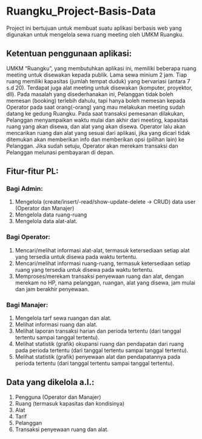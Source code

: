 # Ruangku_Project-Basis-Data
Project ini bertujuan untuk membuat suatu aplikasi berbasis web yang digunakan untuk mengelola sewa ruang meeting oleh UMKM Ruangku.
## Ketentuan penggunaan aplikasi:
UMKM “Ruangku”, yang membutuhkan aplikasi ini, memiliki beberapa ruang meeting untuk disewakan kepada publik. Lama sewa minium 2 jam. Tiap ruang memiliki kapasitas (jumlah tempat duduk) yang bervariasi (antara 7 s.d 20). Terdapat juga alat meeting untuk disewakan (komputer, proyektor, dll).  Pada masalah yang disederhanakan ini, Pelanggan tidak boleh memesan (booking) terlebih dahulu, tapi hanya boleh memesan kepada Operator pada saat orang(-orang) yang mau melakukan meeting sudah datang ke gedung Ruangku. Pada saat transaksi pemesanan dilakukan, Pelanggan menyampaikan waktu mulai dan akhir dari meeting, kapasitas ruang yang akan disewa, dan alat yang akan disewa. Operator lalu akan mencarikan ruang dan alat yang sesuai dari aplikasi, jika  yang dicari tidak ditemukan akan memberikan info dan memberikan opsi (pilihan lain) ke Pelanggan. Jika sudah setuju, Operator akan merekam transaksi dan Pelanggan melunasi pembayaran di depan.  
## Fitur-fitur PL: 
### Bagi Admin: 
1) Mengelola (create/insert/-read/show-update-delete → CRUD) data user (Operator dan Manajer) 
2) Mengelola data ruang-ruang 
3) Mengelola data alat-alat.  
### Bagi Operator: 
1) Mencari/melihat informasi alat-alat, termasuk ketersediaan setiap alat yang tersedia untuk disewa pada waktu tertentu. 
2) Mencari/melihat informasi ruang-ruang, termasuk ketersediaan setiap ruang yang tersedia untuk disewa pada waktu tertentu. 
3) Memproses/merekam transaksi penyewaan ruang dan alat, dengan merekam no HP, nama pelanggan, ruangan, alat yang disewa, jam mulai dan jam berakhir penyewaan. 
### Bagi Manajer: 
1) Mengelola tarf sewa ruangan dan alat. 
2) Melihat informasi ruang dan alat. 
3) Melihat laporan transaksi harian dan perioda tertentu (dari tanggal tertentu sampai tanggal tertentu). 
4) Melihat statistik (grafik) okupansi ruang dan pendapatan dari ruang pada perioda tertentu (dari tanggal tertentu sampai tanggal tertentu). 
5) Melihat statistik (grafik) penyewaan alat dan pendapatannya pada perioda tertentu (dari tanggal tertentu sampai tanggal tertentu). 
## Data yang dikelola a.l.: 
1) Pengguna (Operator dan Manajer) 
2) Ruang (termasuk kapasitas dan kondisinya) 
3) Alat 
4) Tarif 
5) Pelanggan 
6) Transaksi penyewaan ruang dan alat.
